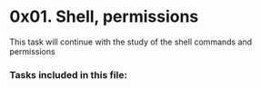 # 0x01. Shell, permissions

This task will continue with the study of the shell commands and permissions

### Tasks included in this file:
